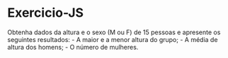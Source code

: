# Exercicio-JS
Obtenha dados da altura e o sexo (M ou F) de 15 pessoas e apresente os seguintes resultados:  - A maior e a menor altura do grupo; - A média de altura dos homens; - O número de mulheres.
